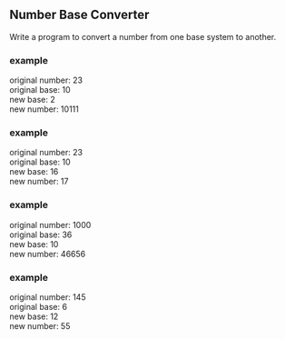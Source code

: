 Number Base Converter
---------------------

Write a program to convert a number from one base system to another.

### example ###
original number: 23  
original base: 10  
new base: 2  
new number: 10111  

### example ###
original number: 23  
original base: 10  
new base: 16  
new number: 17  

### example ###
original number: 1000  
original base: 36  
new base: 10  
new number: 46656  

### example ###
original number: 145  
original base: 6  
new base: 12  
new number: 55  
